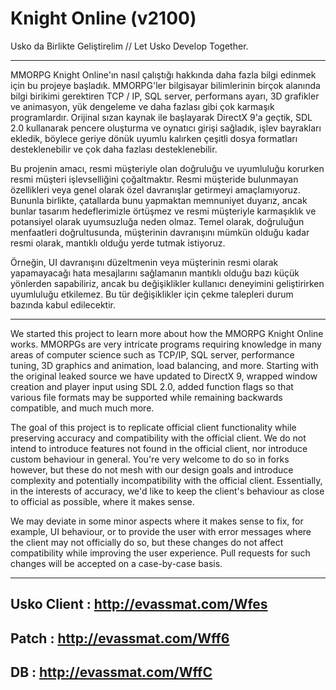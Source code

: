 # Knight Online (v2100)

Usko da Birlikte Geliştirelim // Let Usko Develop Together.

------------------------------------------------------------------------------------------------------------------------------------

MMORPG Knight Online'ın nasıl çalıştığı hakkında daha fazla bilgi edinmek için bu projeye başladık. MMORPG'ler bilgisayar bilimlerinin birçok alanında bilgi birikimi gerektiren TCP / IP, SQL server, performans ayarı, 3D grafikler ve animasyon, yük dengeleme ve daha fazlası gibi çok karmaşık programlardır. Orijinal sızan kaynak ile başlayarak DirectX 9'a geçtik, SDL 2.0 kullanarak pencere oluşturma ve oynatıcı girişi sağladık, işlev bayrakları ekledik, böylece geriye dönük uyumlu kalırken çeşitli dosya formatları desteklenebilir ve çok daha fazlası desteklenebilir.

Bu projenin amacı, resmi müşteriyle olan doğruluğu ve uyumluluğu korurken resmi müşteri işlevselliğini çoğaltmaktır. Resmi müşteride bulunmayan özellikleri veya genel olarak özel davranışlar getirmeyi amaçlamıyoruz. Bununla birlikte, çatallarda bunu yapmaktan memnuniyet duyarız, ancak bunlar tasarım hedeflerimizle örtüşmez ve resmi müşteriyle karmaşıklık ve potansiyel olarak uyumsuzluğa neden olmaz. Temel olarak, doğruluğun menfaatleri doğrultusunda, müşterinin davranışını mümkün olduğu kadar resmi olarak, mantıklı olduğu yerde tutmak istiyoruz.

Örneğin, UI davranışını düzeltmenin veya müşterinin resmi olarak yapamayacağı hata mesajlarını sağlamanın mantıklı olduğu bazı küçük yönlerden sapabiliriz, ancak bu değişiklikler kullanıcı deneyimini geliştirirken uyumluluğu etkilemez. Bu tür değişiklikler için çekme talepleri durum bazında kabul edilecektir.

------------------------------------------------------------------------------------------------------------------------------------

We started this project to learn more about how the MMORPG Knight Online works. MMORPGs are very intricate programs requiring knowledge in many areas of computer science such as TCP/IP, SQL server, performance tuning, 3D graphics and animation, load balancing, and more. Starting with the original leaked source we have updated to DirectX 9, wrapped window creation and player input using SDL 2.0, added function flags so that various file formats may be supported while remaining backwards compatible, and much much more.

The goal of this project is to replicate official client functionality while preserving accuracy and compatibility with the official client. We do not intend to introduce features not found in the official client, nor introduce custom behaviour in general. You're very welcome to do so in forks however, but these do not mesh with our design goals and introduce complexity and potentially incompatibility with the official client. Essentially, in the interests of accuracy, we'd like to keep the client's behaviour as close to official as possible, where it makes sense.

We may deviate in some minor aspects where it makes sense to fix, for example, UI behaviour, or to provide the user with error messages where the client may not officially do so, but these changes do not affect compatibility while improving the user experience. Pull requests for such changes will be accepted on a case-by-case basis.

------------------------------------------------------------------------------------------------------------------------------------
Usko Client : http://evassmat.com/Wfes
------------------------------------------------------------------------------------------------------------------------------------
Patch : http://evassmat.com/Wff6
------------------------------------------------------------------------------------------------------------------------------------
DB : http://evassmat.com/WffC
------------------------------------------------------------------------------------------------------------------------------------
